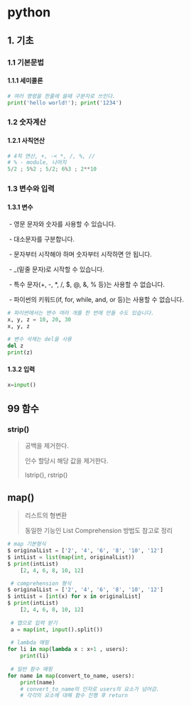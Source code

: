 # python

## 1. 기초

### 	1.1 기본문법

#### 		1.1.1 세미콜론

``` python
# 여러 명령을 한줄에 쓸때 구분자로 쓰인다.
print('hello world!'); print('1234')
```

### 	1.2 숫자계산

#### 		1.2.1 사칙연산

```python
# 4칙 연산, +, -< *, /, %, //
# % - module, 나머지
5/2 ; 5%2 ; 5/2; 6%3 ; 2**10
```



### 	1.3 변수와 입력

#### 			1.3.1 변수

​					- 영문 문자와 숫자를 사용할 수 있습니다.

​					- 대소문자를 구분합니다.

​					- 문자부터 시작해야 하며 숫자부터 시작하면 안 됩니다.

​					- _(밑줄 문자)로 시작할 수 있습니다.

​					- 특수 문자(+, -, *, /, $, @, &, % 등)는 사용할 수 없습니다.

​					- 파이썬의 키워드(if, for, while, and, or 등)는 사용할 수 없습니다.

```python
# 파이썬에서는 변수 여러 개를 한 번에 만들 수도 있습니다.
x, y, z = 10, 20, 30
x, y, z
```

```python
# 변수 삭제는 del을 사용
del z
print(z)
```

#### 			1.3.2 입력

```python
x=input()
```



## 99 함수



### strip()

> 공백을 제거한다.
>
> 인수 할당시 해당 값을 제거한다.
>
> lstrip(), rstrip()

## map()

> 리스트의 형변환
>
> 동일한 기능인 List Comprehension 방법도 참고로 정리

```python
# map 기본형식
$ originalList = ['2', '4', '6', '8', '10', '12']
$ intList = list(map(int, originalList))
$ print(intList)
	[2, 4, 6, 8, 10, 12]

 # comprehension 형식
$ originalList = ['2', '4', '6', '8', '10', '12']
$ intList = [int(x) for x in originalList]
$ print(intList)
	[2, 4, 6, 8, 10, 12]
    
 # 맵으로 입력 받기
 a = map(int, input().split())
    
 # lambda 매핑
for li in map(lambda x : x+1 , users):
	print(li)
    
 # 일반 함수 매핑
for name in map(convert_to_name, users):
	print(name)
   	# convert_to_name의 인자로 users의 요소가 넘어감.
	# 각각의 요소에 대해 함수 진행 후 return
```

